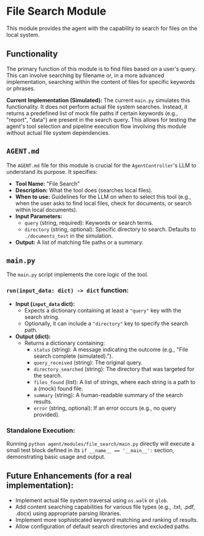 # File Search Module

This module provides the agent with the capability to search for files on the local system.

## Functionality

The primary function of this module is to find files based on a user's query. This can involve searching by filename or, in a more advanced implementation, searching within the content of files for specific keywords or phrases.

**Current Implementation (Simulated):**
The current `main.py` simulates this functionality. It does not perform actual file system searches. Instead, it returns a predefined list of mock file paths if certain keywords (e.g., "report", "data") are present in the search query. This allows for testing the agent's tool selection and pipeline execution flow involving this module without actual file system dependencies.

## `AGENT.md`

The `AGENT.md` file for this module is crucial for the `AgentController`'s LLM to understand its purpose. It specifies:
- **Tool Name:** "File Search"
- **Description:** What the tool does (searches local files).
- **When to use:** Guidelines for the LLM on when to select this tool (e.g., when the user asks to find local files, check for documents, or search within local documents).
- **Input Parameters:**
    - `query` (string, required): Keywords or search terms.
    - `directory` (string, optional): Specific directory to search. Defaults to `./documents_test` in the simulation.
- **Output:** A list of matching file paths or a summary.

## `main.py`

The `main.py` script implements the core logic of the tool.

### `run(input_data: dict) -> dict` function:

- **Input (`input_data` dict):**
    - Expects a dictionary containing at least a `"query"` key with the search string.
    - Optionally, it can include a `"directory"` key to specify the search path.
- **Output (dict):**
    - Returns a dictionary containing:
        - `status` (string): A message indicating the outcome (e.g., "File search complete (simulated).").
        - `query_received` (string): The original query.
        - `directory_searched` (string): The directory that was targeted for the search.
        - `files_found` (list): A list of strings, where each string is a path to a (mock) found file.
        - `summary` (string): A human-readable summary of the search results.
        - `error` (string, optional): If an error occurs (e.g., no query provided).

### Standalone Execution:
Running `python agent/modules/file_search/main.py` directly will execute a small test block defined in its `if __name__ == '__main__':` section, demonstrating basic usage and output.

## Future Enhancements (for a real implementation):

- Implement actual file system traversal using `os.walk` or `glob`.
- Add content searching capabilities for various file types (e.g., .txt, .pdf, .docx) using appropriate parsing libraries.
- Implement more sophisticated keyword matching and ranking of results.
- Allow configuration of default search directories and excluded paths.
